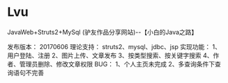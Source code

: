 # Lvu
JavaWeb+Struts2+MySql (驴友作品分享网站)--【小白的Java之路】

发布版本：
20170606
理论支持：
struts2、mysql、jdbc、jsp
实现功能：
1、用户登陆、注册
2、图片上传、文章发布
3、按类型搜索、按关键字搜索
4、作者、管理员删除、修改文章权限
BUG：
1、个人主页未完成
2、多查询条件下查询语句不完善
